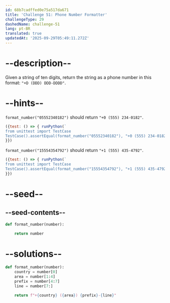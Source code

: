 ```yaml
---
id: 68b7cadffed0e75a517da671
title: 'Challenge 51: Phone Number Formatter'
challengeType: 29
dashedName: challenge-51
lang: pt-BR
translated: true
updatedAt: '2025-09-29T05:49:11.272Z'
---
```


# --description--

Given a string of ten digits, return the string as a phone number in this format: `"+D (DDD) DDD-DDDD"`.

# --hints--

`format_number("05552340182")` should return `"+0 (555) 234-0182"`.

```js
({test: () => { runPython(`
from unittest import TestCase
TestCase().assertEqual(format_number("05552340182"), "+0 (555) 234-0182")`)
}})
```

`format_number("15554354792")` should return `"+1 (555) 435-4792"`.

```js
({test: () => { runPython(`
from unittest import TestCase
TestCase().assertEqual(format_number("15554354792"), "+1 (555) 435-4792")`)
}})
```

# --seed--

## --seed-contents--

```py
def format_number(number):

    return number
```

# --solutions--

```py
def format_number(number):
    country = number[0]
    area = number[1:4]
    prefix = number[4:7]
    line = number[7:]

    return f"+{country} ({area}) {prefix}-{line}"
```
